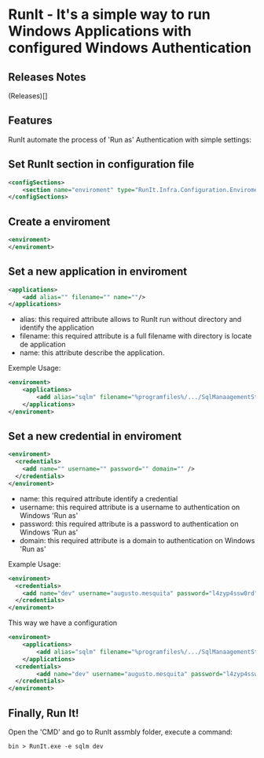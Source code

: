 RunIt - It's a simple way to run Windows Applications with configured Windows Authentication
=====================================================

Releases Notes
--------------
(Releases)[]

Features
--------
RunIt automate the process of 'Run as' Authentication with simple settings:

Set RunIt section in configuration file
---------------------------------------

~~~xml
<configSections>
    <section name="enviroment" type="RunIt.Infra.Configuration.EnviromentConfigurationSection, RunIt"/>
</configSections>
~~~

Create a enviroment
-------------------
~~~xml
<enviroment>
</enviroment>
~~~

Set a new application in enviroment
-----------------------------------
~~~xml
<applications>
    <add alias="" filename="" name=""/>
</applications>
~~~

- alias: this required attribute allows to RunIt run without directory and identify the application
- filename: this required attribute is a full filename with directory is locate de application
- name: this attribute describe the application.

Exemple Usage:
~~~xml
<enviroment>
    <applications>
        <add alias="sqlm" filename="%programfiles%/.../SqlManaagementStudio.exe" name="SQL Management Studio"/>
    </applications>
</enviroment>
~~~

Set a new credential in enviroment
----------------------------------
~~~xml
<enviroment>
  <credentials>
    <add name="" username="" password="" domain="" />
  </credentials>
</enviroment>
~~~
- name: this required attribute identify a credential
- username: this required attribute is a username to authentication on Windows 'Run as'
- password: this required attribute is a password to authentication on Windows 'Run as'
- domain: this required attribute is a domain to authentication on Windows 'Run as'

Example Usage:
~~~xml
<enviroment>
  <credentials>
    <add name="dev" username="augusto.mesquita" password="l4zyp4ssw0rd" domain="MyWindowsDomain" />
  </credentials>
</enviroment>
~~~

This way we have a configuration

~~~xml
<enviroment>
    <applications>
        <add alias="sqlm" filename="%programfiles%/.../SqlManaagementStudio.exe" name="SQL Management Studio"/>
    </applications>
  <credentials>
        <add name="dev" username="augusto.mesquita" password="l4zyp4ssw0rd" domain="MyWindowsDomain" />
  </credentials>
</enviroment>
~~~

Finally, Run It!
----------------
Open the 'CMD' and go to RunIt assmbly folder, execute a command:
~~~console
bin > RunIt.exe -e sqlm dev
~~~

    
    
















